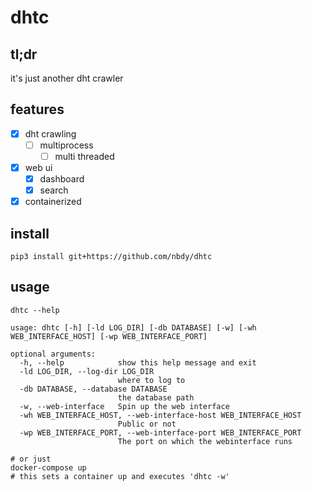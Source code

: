 # dhtc
## tl;dr
it's just another dht crawler <br>
## features
- [X] dht crawling
  - [ ] multiprocess
    - [ ] multi threaded
- [X] web ui
    - [X] dashboard
    - [X] search
- [X] containerized
    
## install
```shell
pip3 install git+https://github.com/nbdy/dhtc
```

## usage
```shell
dhtc --help

usage: dhtc [-h] [-ld LOG_DIR] [-db DATABASE] [-w] [-wh WEB_INTERFACE_HOST] [-wp WEB_INTERFACE_PORT]

optional arguments:
  -h, --help            show this help message and exit
  -ld LOG_DIR, --log-dir LOG_DIR
                        where to log to
  -db DATABASE, --database DATABASE
                        the database path
  -w, --web-interface   Spin up the web interface
  -wh WEB_INTERFACE_HOST, --web-interface-host WEB_INTERFACE_HOST
                        Public or not
  -wp WEB_INTERFACE_PORT, --web-interface-port WEB_INTERFACE_PORT
                        The port on which the webinterface runs
                        
# or just
docker-compose up
# this sets a container up and executes 'dhtc -w'
```